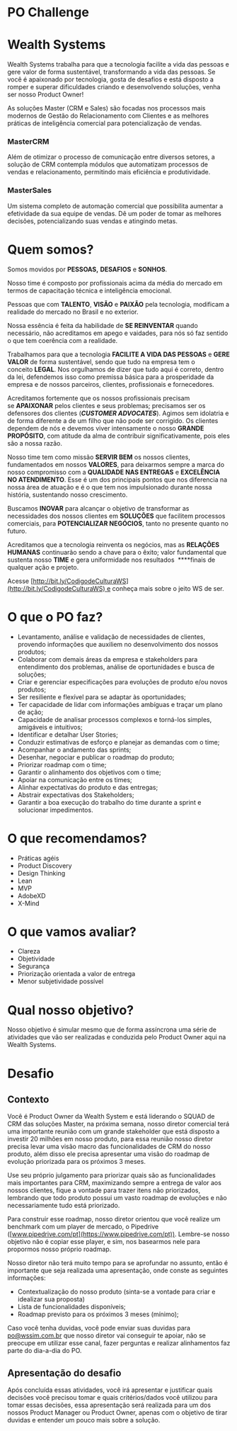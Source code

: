 # PO Challenge

# Wealth Systems

Wealth Systems trabalha para que a tecnologia facilite a vida das pessoas e gere valor de forma sustentável, transformando a vida das pessoas. Se você é apaixonado por tecnologia, gosta de desafios e está disposto a romper e superar dificuldades criando e desenvolvendo soluções, venha ser nosso Product Owner!

As soluções Master (CRM e Sales) são focadas nos processos mais modernos de Gestão do Relacionamento com Clientes e as melhores práticas de inteligência comercial para potencialização de vendas.

### MasterCRM

Além de otimizar o processo de comunicação entre diversos setores, a solução de CRM contempla módulos que automatizam processos de vendas e relacionamento, permitindo mais eficiência e produtividade.

### MasterSales

Um sistema completo de automação comercial que possibilita aumentar a efetividade da sua equipe de vendas. Dê um poder de tomar as melhores decisões, potencializando suas vendas e atingindo metas.

# Quem somos?

Somos movidos por **PESSOAS,** **DESAFIOS** e **SONHOS**.

Nosso time é composto por profissionais acima da média do mercado em termos de capacitação técnica e inteligência emocional.

Pessoas que com **TALENTO**, **VISÃO** e **PAIXÃO** pela tecnologia, modificam a realidade do mercado no Brasil e no exterior.

Nossa essência é feita da habilidade de **SE REINVENTAR** quando necessário, não acreditamos em apego e vaidades, para nós só faz sentido o que tem coerência com a realidade.

Trabalhamos para que a tecnologia **FACILITE A VIDA DAS PESSOAS** e **GERE VALOR** de forma sustentável, sendo que tudo na empresa tem o conceito **LEGAL**. Nos orgulhamos de dizer que tudo aqui é correto, dentro da lei, defendemos isso como premissa básica para a prosperidade da empresa e de nossos parceiros, clientes, profissionais e fornecedores.

Acreditamos fortemente que os nossos profissionais precisam se **APAIXONAR** pelos clientes e seus problemas; precisamos ser os defensores dos clientes (***CUSTOMER ADVOCATES***). Agimos sem idolatria e de forma diferente a de um filho que não pode ser corrigido. Os clientes dependem de nós e devemos viver intensamente o nosso **GRANDE PROPÓSITO**, com atitude da alma de contribuir significativamente, pois eles são a nossa razão.

Nosso time tem como missão **SERVIR BEM** os nossos clientes, fundamentados em nossos **VALORES**, para deixarmos sempre a marca do nosso compromisso com a **QUALIDADE NAS ENTREGAS** e **EXCELÊNCIA NO ATENDIMENTO**. Esse é um dos principais pontos que nos diferencia na nossa área de atuação e é o que tem nos impulsionado durante nossa história, sustentando nosso crescimento.

Buscamos **INOVAR** para alcançar o objetivo de transformar as necessidades dos nossos clientes em **SOLUÇÕES** que facilitem processos comerciais, para **POTENCIALIZAR NEGÓCIOS**, tanto no presente quanto no futuro.

Acreditamos que a tecnologia reinventa os negócios, mas as **RELAÇÕES HUMANAS** continuarão sendo a chave para o êxito; valor fundamental que sustenta nosso **TIME** e gera uniformidade nos resultados  ****finais de qualquer ação e projeto.

Acesse [http://bit.ly/CodigodeCulturaWS](http://bit.ly/CodigodeCulturaWS) e conheça mais sobre o jeito WS de ser.

# O que o PO faz?

- Levantamento, análise e validação de necessidades de clientes, provendo informações que auxiliem no desenvolvimento dos nossos produtos;
- Colaborar com demais áreas da empresa e stakeholders para entendimento dos problemas, análise de oportunidades e busca de soluções;
- Criar e gerenciar especificações para evoluções de produto e/ou novos produtos;
- Ser resiliente e flexível para se adaptar às oportunidades;
- Ter capacidade de lidar com informações ambíguas e traçar um plano de ação;
- Capacidade de analisar processos complexos e torná-los simples, amigáveis e intuitivos;
- Identificar e detalhar User Stories;
- Conduzir estimativas de esforço e planejar as demandas com o time;
- Acompanhar o andamento das sprints;
- Desenhar, negociar e publicar o roadmap do produto;
- Priorizar roadmap com o time;
- Garantir o alinhamento dos objetivos com o time;
- Apoiar na comunicação entre os times;
- Alinhar expectativas do produto e das entregas;
- Abstrair expectativas dos Stakeholders;
- Garantir a boa execução do trabalho do time durante a sprint e solucionar impedimentos.

# O que recomendamos?

- Práticas agéis
- Product Discovery
- Design Thinking
- Lean
- MVP
- AdobeXD
- X-Mind

# O que vamos avaliar?

- Clareza
- Objetividade
- Segurança
- Priorização orientada a valor de entrega
- Menor subjetividade possível

# Qual nosso objetivo?

Nosso objetivo é simular mesmo que de forma assíncrona uma série de atividades que vão ser realizadas e conduzida pelo Product Owner aqui na Wealth Systems. 

# Desafio

## Contexto

Você é Product Owner da Wealth System e está liderando o SQUAD de CRM das soluções Master, na próxima semana, nosso diretor comercial terá uma importante reunião com um grande stakeholder que está disposto a investir 20 milhões em nosso produto, para essa reunião nosso diretor precisa levar uma visão macro das funcionalidades de CRM do nosso produto, além disso ele precisa apresentar uma visão do roadmap de evolução priorizada para os próximos 3 meses.

Use seu próprio julgamento para priorizar quais são as funcionalidades mais importantes para CRM, maximizando sempre a entrega de valor aos nossos clientes, fique a vontade para trazer itens não priorizados, lembrando que todo produto possui um vasto roadmap de evoluções e não necessariamente tudo está priorizado. 

Para construir esse roadmap, nosso diretor orientou que você realize um benchmark com um player de mercado, o Pipedrive ([www.pipedrive.com/pt](https://www.pipedrive.com/pt)). Lembre-se nosso objetivo não é copiar esse player, e sim, nos basearmos nele para propormos nosso próprio roadmap.

Nosso diretor não terá muito tempo para se aprofundar no assunto, então é importante que seja realizada uma apresentação, onde conste as seguintes informações:

- Contextualização do nosso produto (sinta-se a vontade para criar e idealizar sua proposta)
- Lista de funcionalidades disponíveis;
- Roadmap previsto para os próximos 3 meses (mínimo);

Caso você tenha duvidas, você pode enviar suas duvidas para po@wssim.com.br que nosso diretor vai conseguir te apoiar, não se preocupe em utilizar esse canal, fazer perguntas e realizar alinhamentos faz parte do dia-a-dia do PO.

## Apresentação do desafio

Após concluída essas atividades, você irá apresentar e justificar quais decisões você precisou tomar e quais critérios/dados você utilizou para tomar essas decisões, essa apresentação será realizada para um dos nossos Product Manager ou Product Owner, apenas com o objetivo de tirar duvidas e entender um pouco mais sobre a solução.
